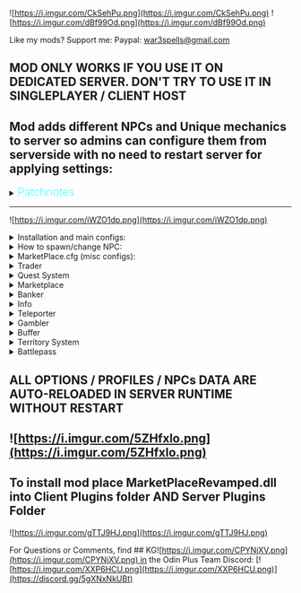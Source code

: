 ![https://i.imgur.com/CkSehPu.png](https://i.imgur.com/CkSehPu.png)
![https://i.imgur.com/dBf99Od.png](https://i.imgur.com/dBf99Od.png)

Like my mods? Support me:
Paypal: war3spells@gmail.com 
## MOD ONLY WORKS IF YOU USE IT ON DEDICATED SERVER. DON'T TRY TO USE IT IN SINGLEPLAYER / CLIENT HOST
## Mod adds different NPCs and Unique mechanics to server so admins can configure them from serverside with no need to restart server for applying settings:

<details>
  <summary><b><span style="color:aqua;font-weight:200;font-size:20px">
    Patchnotes
</span></b></summary>

| Version     | Changes                                                                                                                                                                                                                                                                                                                                                                                                                                                                                                                                                                                                                                                                                                                                                                                                                                                                                                                                                                                                                                                                                                                                                               |
|-------------|-----------------------------------------------------------------------------------------------------------------------------------------------------------------------------------------------------------------------------------------------------------------------------------------------------------------------------------------------------------------------------------------------------------------------------------------------------------------------------------------------------------------------------------------------------------------------------------------------------------------------------------------------------------------------------------------------------------------------------------------------------------------------------------------------------------------------------------------------------------------------------------------------------------------------------------------------------------------------------------------------------------------------------------------------------------------------------------------------------------------------------------------------------------------------|
| 7.7.1       | 1) Now skill level as quest REWARD will not give skill levels if skill level is 0 (professions)<br/>2) Now all configs (including discord config, territory config and MAIN config (that also got changed) ) updating in server runtime without restart<br/>3) Changed discord connector config so you can write your own messages using {0] {1} {2} string formatting<br/>4) Fixed some patrol errors<br/>5) NPC that visible on map will be displayed as quest complete icon if its Talk quest target<br/>6) Fixed bug where every player would be an owner of any admin zone<br/>New territory flags<br/>7) NPC's now can move if you set their patrol data (example: X0, Y0, X1, Y1, X2, Y2 and so on)<br/>8) Added new NPC name <icon> tag that allows you to add icon to NPC (exampe: <icon>Hammer</icon>), icon may be in-game monster, item or teleporter icon<br/>9) Added caching of teleporter icons<br/>10) Added /zones command to show zones in world<br/>11) Added F8 client GUI to create/remove/edit zones<br/>12) Added new NPC that's visible on map<br/>13) Added caching of quest descriptions<br/>14) Quests now may have multiple restrictions |
| 7.7.2-7.7.6 | 1) Small bugfixes<br/>2) Fixed npc patrol dropping underground because of no collision check<br/>3) Added isModed = true flag for valheim<br/>4) New territory flags were added: CustomPaint, LimitZoneHeight                                                                                                                                                                                                                                                                                                                                                                                                                                                                                                                                                                                                                                                                                                                                                                                                                                                                                                                                                         | 
| 7.7.7       | 1) Max accepted quest count now controlled by option in serverside<br/>2) Updated accepted quests UI. Added scrollview so you can see a lot of quests now. Also accepted quests UI now expandable in height if you drag its bottom border<br/>3) Fixed visible on map npc icon giving error<br/>4) Fixed patrol npc skyrocket in sky                                                                                                                                                                                                                                                                                                                                                                                                                                                                                                                                                                                                                                                                                                                                                                                                                                  |
| 7.7.8       | 1) Fixed Jewelcrafting incompatibility<br/>2) Added new API methods for my server control bot                                                                                                                                                                                                                                                                                                                                                                                                                                                                                                                                                                                                                                                                                                                                                                                                                                                                                                                                                                                                                                                                         |
| 7.7.9-7.8.2 | 1) Added new mechanic: Battlepass. (Still it test so no guides atm)<br/>2) Fixed marketplace default NPC models being able to go through (model collider issues)<br/>3) Added marketplace comptibility with ANY EIDF (Extended Item Data Framework) mod, such as my Transmogrification, Jewelcrafting, EpicLoot and so on<br/>4) Items in marketplace now have tooltip in right side with item stats and additional mod effects<br/>5) Added new quest Requirement: HasItem. Example: HasItem: Coins, 500<br/>6) Added new territory flags: LimitZoneHeight, CustomPaint<br/>7) Some additional optimizations<br/>8) Quest system improvements in terms of serverside crashes                                                                                                                                                                                                                                                                                                                                                                                                                                                                                         |
| 7.8.3       | 1) Changed marketplace fonts and optimized UI<br/>2) Battlepass fixes<br/>3) Webhooks now having <color> richtext removed                                                                                                                                                                                                                                                                                                                                                                                                                                                                                                                                                                                                                                                                                                                                                                                                                                                                                                                                                                                                                                             |
| 7.8.4       | 1) Added german + portugese languages support<br/>2) HOTFIX for bug that doesn't allow mod to work                                                                                                                                                                                                                                                                                                                                                                                                                                                                                                                                                                                                                                                                                                                                                                                                                                                                                                                                                                                                                                                                    |
| 7.8.5       | 1) Fixed cooking skill bug<br/>2) Fixed marketplace UI sorting by itemname/price/amount/seller text disappear on click                                                                                                                                                                                                                                                                                                                                                                                                                                                                                                                                                                                                                                                                                                                                                                                                                                                                                                                                                                                                                                                |
| 7.8.6       | 1) Added Korean language support<br/>2) Fixed possible EIDF item dupe                                                                                                                                                                                                                                                                                                                                                                                                                                                                                                                                                                                                                                                                                                                                                                                                                                                                                                                                                                                                                                                                                                 |
| 7.8.7       | 1) Now collect and craft quests may also have target level<br/>2) Fixed JC api<br/>3) Added new trader UI buttons: x1, x5, x10, x100                                                                                                                                                                                                                                                                                                                                                                                                                                                                                                                                                                                                                                                                                                                                                                                                                                                                                                                                                                                                                                  |
| 7.8.8       | Fixed Previous Version                                                                                                                                                                                                                                                                                                                                                                                                                                                                                                                                                                                                                                                                                                                                                                                                                                                                                                                                                                                                                                                                                                                                                |
| 7.8.9       | Fixed kill quest sometimes giving double reward                                                                                                                                                                                                                                                                                                                                                                                                                                                                                                                                                                                                                                                                                                                                                                                                                                                                                                                                                                                                                                                                                                                       |
| 7.9.0       | Fixed problem where item with 5 sockets were shown as 4 sockets max                                                                                                                                                                                                                                                                                                                                                                                                                                                                                                                                                                                                                                                                                                                                                                                                                                                                                                                                                                                                                                                                                                   |
| 7.9.1-7.9.2 | 1) Bugfixes<br/>Increase max marketplace pric to 10 mil                                                                                                                                                                                                                                                                                                                                                                                                                                                                                                                                                                                                                                                                                                                                                                                                                                                                                                                                                                                                                                                                                                               |
| 7.9.3       | Fixed new Jewelcrafting mod version problem with marketplace display                                                                                                                                                                                                                                                                                                                                                                                                                                                                                                                                                                                                                                                                                                                                                                                                                                                                                                                                                                                                                                                                                                                                                                     |
</details>





_________________________________
![https://i.imgur.com/iWZO1dp.png](https://i.imgur.com/iWZO1dp.png)

<details><summary>Installation and main configs:</summary>
<p> 

1) Ship plugin to all clients and on your dedicated server
2) After server restart, new folder in BepInEx/config will be created: MarketplaceKG

![](https://i.imgur.com/T4pu03j.png)

Each file / folder description:
1) Battlepass folder - contains battlepass configs for Free / Premium rewards and main battlepass config (battlepass name, exp step)
2) Discord Webhook folder - allows you to configure webhooks for Marketplace notifications (Quest completed, Marketplace item placed, Gambler won)
3) DO NOT TOUCH - this folder only contains encrypted marketplace related data (players messages, players income, marketplace slots and so on). DO NOT TOUCH this folder since you will lose all your marketplace data if you do so. There are none files you can / need to edit
4) MapPinsIcons - folder where you can place small-weight icons for Teleporter NPC. But there is also MarketplaceCachedTeleporterIcons folder in clientside which i recommend you to use, instead of adding icons on serverside
5) PlayerTerritories - folder with json files and .cfg for Player-made territories (Admin territories are inside TerritoryDatabase.cfg)
6) BankerProfiles.cfg - file for configuring banker NPC's
7) BufferDATABASE.cfg - file that contains all your created buffs for Buffer NPC
8) BufferProfiles.cfg - file for configuring Buffer NPC (you can choose which NPC profile has WHICH buffs from database)
9) GamblerProfiles.cfg - file for configuring Gambler NPC
10) LOGS.log - few logs for some marketplace actions (item deposit / withdraw to banker, marketplace item placed, etc)
11) MarketPlace.cfg - main config that contains small config values for various mechanics
12) QuestDATABASE.cfg - file where you have all your written quests
13) QuestProfiles.cfg - file for configuring Quest NPC (you can choose which NPC profile has WHICH quests from database)
14) ServerInfoProfiles.cfg - file for configuring ServerInfo NPC
15) TeleportHubProfiles.cfg - file for configuring Teleporter NPC
16) TerritoryDatabase.cfg - file for configuring territories
17) TraderProfiles.cfg - file for configuring Trader NPC

</p>
</details>

<details><summary>How to spawn/change NPC:</summary>
<p> 

1) Start the game and join your server
2) Use any admin mod to enable DEBUG MODE
3) After enabling debug mode you can open your hammer and "build" NPC you want

There are two types of NPC's: Visible on map and Not Visible on map.

![](https://i.imgur.com/i4hwElW.png)

![](https://i.imgur.com/7A8rr8u.png)

![](https://i.imgur.com/IMQ7hpV.png)

The difference is only that visible on map NPC will have its Pin on map from any distance.

![](https://i.imgur.com/zlm4GR6.png)


After placing NPC in Debug Mode you can start applying few changes to it. You can open 2 menus: Main NPC UI and Fashion Menu.

![](https://i.imgur.com/K6zbBEQ.png)

Main NPC UI:

![](https://i.imgur.com/eSOXkyZ.png)

1) Top buttons - change NPC type (Marketplace, Trader, Info, Teleporter and so on)
2) Change NPC Profile - NPC profile that will hook data from your *NpcType*Profiles.cfg 
3) Override NPC Name - Change NPC name to whatever you want
4) Override NPC Model - Change NPC model to any in-game (even other mod) creature you want
5) Set Patrol Data - You can make npc walk from one spot to another, or even make a full path for it. Example: 300, 200, 305, 200. It will make your NPC walk from 300 x spot to x 305 spot (5 meters), while Z coord is always 200
6) Snap To Ground And Rotate - snaps NPC to ground and rotates it to where you look at
7) Apply - apply changes

P.S: Override NPC Model accepts ANY Character (monster) prefab (Troll, Greydwarf, Hatchling, and so on). But monsters will have their own animator.
If you want to use Overriden NPC with Player animation from fashion menu you can add @humanoid to your prefab name.
Example:
Troll@humanoid, Greydwarf@humanoid, Neck@humanoid.
That will give these creature Player animator so they will be able to use emote_wave animations and so on (crafting animations also)

Let's try it out:

Adding data:

![](https://i.imgur.com/u5L80rk.png)

Result:

![](https://i.imgur.com/kxIKSm6.png)


Now let's see Fasion Menu:
(Keep in mind that most fashion prefabs / equipment will only work on Player or Player_Female models override. Armors and such won't work on monster override models)

![](https://i.imgur.com/rqGj581.png)

1) Left Hand - left hand prefab
2) Right Hand - right hand prefab
3) Helmet Item - helmet prefab
4) Chest Item - chest prefab
5) Legs Item - legs prefab
6) Cape Item
7) Left Back Item - left back prefab
8) Right Back Item - right back prefab
9) Hair Index - hair index (1 2 3 4 5 and so on) 
10) Hair Color (#hex) - hex color for hair color, example: #ffffff
11) Skin Color (#hex) - hex color for skin color, example: #ffffff
12) Model scale - model size (works on any override model)
13) Interact animation - animation when someone interacts with NPC, example: emote_nonono
14) Greeting animation - animation when someone comes close to NPC, example: emote_thumbsup
15) Bye Animation - animation when someone leaves NPC, example: emote_wave
16) Greeting Text - text when someone comes close to NPC, example: Hello!
17) Bye Text - text when someone leaves NPC, example: Bye!
18) Crafting animation index - animation for Player and Player_Female models that turning on crafting state, there are 0 1 2 3 crafting animation states
19) Beard index - same as hair index, but for beard
20) Beard color (#hex) - hex color for beard color, example: #ffffff

Now let's write some random data:

![](https://i.imgur.com/xK0Kywc.png)

Result:

![](https://i.imgur.com/ULo443R.png)

![](https://i.imgur.com/lFzK72V.png)

Now that we learned how to spawn / edit NPC's lets try to configure some of those from serverside



</p>
</details>

<details><summary>MarketPlace.cfg (misc configs):</summary>
<p> 

![](https://i.imgur.com/48FkIqM.png)

1) ItemMarketLimit - limit of slots a player can post in Marketplace
2) BlockedPlayers - SteamID list of players that can't post items in Marketplace
3) VIPplayersList - SteamID list of players that are VIPs (less taxes)
4) MarketTaxes - taxes for Marketplace items (non-VIP users)
5) VIPplayerTaxes - taxes for Marketplace items (VIP users)
6) CanTeleportWithOre - define if players can teleport with ore in Teleporter NPC
7) MarketSellBlockedPrefabs - prefabs that players cannot sell on marketplace
8) FeedbackWebhookLink - Feedback NPC webhook link
9) ServerCurrency - currency to use in Marketplace. If you have your own prefab - analogue of Coins you can write it here
10) BankerIncomeTime - how often (HOURS) banker will give players income
11) BankerIncomeMultiplier - each #BankerIncomeTime (hours) will add income with multiplier. Example: if player has 100 coins in bank and multiplier is 0.1, then each BankerIncomeTime he will have 100 + 100 * 0.1 (110). Then 110 + 110 * 0.1 = 221. And so on
12) BankerVIPIncomeMultiplier - same as upper, but for VIP players
13) MarketSlotExpirationTime - how many hours should pass, so that player marketplace slot will expire (won't be shown in marketplace list anymore)
14) GamblerEnableWinNotifications - enable global chat win notifications when someone wins something in gambler NPC
15) AllowMultipleQuestsScore - if set to true, then if player has 2 quests with same target, upon adding quest score it will be added to BOTH quests instead of just one
16) MaxAcceptedQuests - maximum number of quests that player can have accepted at once
17) BattlepassVIPlist - SteamID list of players that are VIPs in Battlepass
</p>
</details>

<details><summary>Trader</summary>
<p> 
Trader NPC allows you to set items to be exchanged. Item A x number will be exchanged for Item B x number.

To start with let's make our trader profile in TraderProfiles.cfg:

![](https://i.imgur.com/cYxd3gH.png)

The data format is:

ItemA, ItemA quantity, ItemB, ItemB quantity, ItemB level (If needed)

For example i want to make a trader that will trader 100 coins for 1 swordiron level 2, and trade 1 wood for 10 Rubies:

My profile will look like that:

```
[TestTrader]
Coins, 100, SwordIron, 1, 2
Wood, 1, Ruby, 10
```

Adding that to TraderProfiles.cfg

![](https://i.imgur.com/PSpqNPL.png)

(As in any other NPC you are able to add as many profiles as you want so you can have 100 different NPCs trading different items)

Now let's assign profile to our trader NPC:

![](https://i.imgur.com/BjPrHIS.png)

On interact trader UI will open:

![](https://i.imgur.com/WMFaYl4.png)

Because i have wood and coins in my inventory i can actually exchange that. On clicking big green > (arrow) button in middle i will exchange item A on item B.

Also you can add Pets as trader items. Example: Stone, 100, Wolf, 1, 5. Will exchange 100 stone on one pet wolf level 5

Let's add another profile with pets only!

```
[PetsTrader]
Stone, 100, Wolf, 1, 5
Ruby, 25, Boar, 10, 2
```

![](https://i.imgur.com/10OELul.png)

Assigning PetsTrader profile to our NPC will give us this result:

![](https://i.imgur.com/W4YHMKr.png)

Note that wolf level 5 is 4 stars because stars starts from 0 and level starts from 1. Same for Boar

On top right you have x1, x5, x10 , x100 modifier buttons so player can change exchange rate for faster trading. Note that it applies original rate so Coins, 5, Wood, 1 on exchange rate x100 will be 500 coins to 100 wood


</p>
</details>

<details><summary>Quest System</summary>
<p> 

In order to create your own Quests you would need to focus on two file: QuestDATABASE.cfg and QuestProfiles.cfg

![](https://i.imgur.com/4l2Kshv.png)

QuestDATABASE.cfg - a file that contains ALL your created quests. Think about it as a place where all your quests getting their ID there, so later you can add that ID to QuestProfiles NPC

QuestProfiles.cfg - a file that allows you to distribute quests into NPC profiles. You may have 5 NPCs giving SAME quest, as well as 10 NPCs giving different quests

So... Let's create our own first quest! First think you should do is to create a new Quest in QuestDATABASE.cfg.

Here's the quest structure:
```
[QuestID]
QuestType
Name
Description
Quest Target Prefab , Amount, Min Level (min level works only on Kill quest in order to set minimum level or target you need to kill)
QuestRewardType: Item/Skill/Pet: prefab, Amount, Level
In-Game Days Cooldown
QuestRequirementType: Skill/OtherQuest/GlobalKey: Name, MinLevel (only use with Skill requirement)
```

There are 6 types of quests: Kill, Collect, Harvest, Craft, Talk and Build:
```
1) Kill - a quest where the Target is a Character (any creature) prefab. You can set minimum level of target creature to kill
2) Collect - a quest where the Target is an Item prefab. Please note that COLLECT is the only quest type that actually TAKES item from player inventory in order to be finished
3) Harvest - a quest where the Target is a Pickable prefab. Example: Pickable_Carrot, Pickable_Stone and so on. For adding score to this quest you would need to Harvest any of those "farm" prefabs
4) Craft - a quest where the Target is a Item prefab. You can set an item level that should be crafted or leave it 1
5) Talk - a quest where the Target is a full NPC name. After interacting with NPC target quest will autocomplete and rewards will be given
6) Build - a quest where the Target is a Piece prefab. Please note that prefabs that you build for quest target won't return any resources on destroy
```
Quest rewards type:
```
1) Item - a reward where the Target is an ItemDrop prefab. You can set amount and level of given item
2) Skill - a reward where the Target is Skill name. Example Skill: Run, 10. Will give +10 levels of run skill to player who finished a quest
3) Pet - a reward where the Target is a Tameable Creature prefab that will spawn already tamed. You can set amount and level of given pet
```

Quest Requirements Types:
```
1) Skill - example: Skill: Run, 10. Will make so that only if you have skill Run at least 10 levels you can accept this quest
2) OtherQuest - example: OtherQuest: MyQuestID123. Will make so that only if you have completed quest with ID MyQuestID123 you can accept this quest
3) GlobalKey - example: GlobalKey: defeated_gdking. Will make so that quest is only acceptable if yagluth was killed on server
4) EpicMMO_Level - example: EpicMMO_Level: 20. Will make so that quest is only acceptable if player has at least 20 EpicMMO levels (other mod API)
5) HasItem - example: HasItem: SwordIron. Will make so that quest is only acceptable if player has at least 1 SwordIron in inventory
```

Please note that Quest Rewards and Quest Requirements may be multiple in one quest. You can add them as much as you want with | symbol. Example:


```
Item: SwordIron, 1, 5 | Pet: Wolf, 2, 10 | Skill: Run, 2 | Item: Coins, 100
```
^ quest will give 1 Iron Sword level 5, 2 Wolves level 10, +2 levels of Run skill and 100 coins

Same for requirements:
```
OtherQuest: MyQuest123 | HasItem: PickaxeIron | Skill: Run, 10
```
^ quest will be only acceptable if player has completed quest with ID MyQuest123, has at least 1 PickaxeIron in inventory and has at least 10 levels of Run skill

So... Now that we know all of these things lets create our first quest! I will create a quest where player will need to kill 10 wolves and get 100 Coins + Iron Sword level 3 as a reward with no quest requirements (i will leave it to None). I will set quest cooldown to be 10 in-game days (5 hours real time)

My quest looks like that:
```
[MyTestQuest1]
Kill
This is my first quest!
And this is my first quest description!
Wolf, 10
Item: SwordIron, 1, 3 | Item: Coins, 100
10
None
```
Now we can add this data to out QuestDATABASE.cfg file:

![](https://i.imgur.com/ejk2NIl.png)

After that we are able to give this quest to any NPC profile we create in QuestProfiles.cfg

I will create NPC profile named TestQuests and add my quest to it:

![](https://i.imgur.com/rhuUwUh.png)

Now let's assign this profile to our NPC:

![](https://i.imgur.com/ba3gJUh.png)

On iteract with NPC you should get your result!

![](https://i.imgur.com/lleU3rp.png)

![](https://i.imgur.com/c4FHGqG.png)

As you can see I didn't specify the Wolf target level (Wolf, 10). So it will by default be level 0 (0 stars). So killing any Wolf will be acceptable for this quest.

Let's take quest and try it out!

![](https://i.imgur.com/nVKKAud.png)

Note that Kill, Collect, Harvest quests will have a markers about target. You can disable marker in local Marketplace config on client

![](https://i.imgur.com/GQKiXZG.png)

On killing wolf i get score 1/10

![](https://i.imgur.com/RIOapFp.png)

Now let's change our quest a little. I will change Wolf, 10 to Wolf, 10, 2. This will make so that only wolves level 2 or higher (2 stars) will be acceptable for this quest 

![](https://i.imgur.com/hgInMiO.png)

As you can see our quest target in-game changed:

![](https://i.imgur.com/ZjP5S3z.png)

![](https://i.imgur.com/r47i7qA.png)

Only wolf with 2 stars and higher now acceptable as quest target. You can see that by quest marker above wolf's head

After finishing quest you can come to same NPC that gave it to you and click "Complete" button to receive rewards.

![](https://i.imgur.com/5qZiacv.png)

![](https://i.imgur.com/tlMY7jW.png)

If quest cooldown is lower than 5000 days then it will be still visible in Quest UI. Use quest cooldown 10000+ for one-time quests

Some Quick Screenshots with few other quest types:

Database:
![](https://i.imgur.com/IzGyHHV.png)

Profiles:
![](https://i.imgur.com/nJTMq4r.png)

Results:

Markers on Build quest targets
![](https://i.imgur.com/AGJ4bGI.png)

Markers on harvest + collect targets
![](https://i.imgur.com/Rr3SMac.png)


Markers on Talk Targets

![](https://i.imgur.com/Ejrhf5u.png)

Good luck with creating your own quests!
</p>
</details>

<details><summary>Marketplace</summary>
<p> 

The only NPC that doesn't really need anything to be configured. Its working out of box.

![](https://i.imgur.com/Av5NuBe.png)

To sell items click "Sell" tab => choose item you want to sell => choose quantity / price and click "Sell"

![](https://i.imgur.com/Js9QC2r.png)

After clicking "Sell" item should appear in "BUY" tab with all other items. If you're slot owner you can click on it and "Cancel" your sell.

![](https://i.imgur.com/QKmf1Gl.png)

When someone will buy your item you will get currency in "Income: 0 (it will be bigger when you sell)". To redeem your gold just click + button (Income). Currency will be added to your inventory

Marketplace supports all EIDF (Extended Item Data Framework) mods, such as EpicLoot, Jewelcrafting, Professions and such


</p>
</details>

<details><summary>Banker</summary>
<p> 
Banker is an NPC that allows you to deposit / withdraw your items in bank. Also if you set Banker Income and Banker Income Time in Marketplace.cfg then each N hours (Banker Income Time) every player will get % Income to their bank resources.

To create a Banker profile go to BankerProfiles.cfg and add a new profile:

![](https://i.imgur.com/n7TZqfI.png)

I want to make a Banker profile that will accept Coins + Rubies. For that i would need to add profile [profileName] and add acceptable items on each new line

![](https://i.imgur.com/Zt1lTbw.png)

Let's assign Banker profile to our Banker NPC in-game:

![](https://i.imgur.com/dQriWbn.png)

On Interact with NPC you should see this:

![](https://i.imgur.com/KlarEFR.png)

Green number = resource amount in bank account. Bottom text = inventory amount

So if i want to deposit (put) 250 coins into bank i would need to write "250" and press "+" :

![](https://i.imgur.com/f22k5fQ.png)

![](https://i.imgur.com/SFOAvma.png)

As you can see now i have 250 coins in bank that will be kept there forever and getting income if server admin wants to be so

You may have multiple banker NPCs with different slots (resources) to keep your items in. For example you can have 1 banker that will keep your coins and another one that will keep your rubies

Think about banker as a "global" big chest with infinite space :D



</p>
</details>

<details><summary>Info </summary>
<p> 

NPC will read info from ServerInfo.cfg and display that on GUI.
Rich text markers can be applied to text you write
ServerInfo npc uses "default" profile by default. But you can add as many info profiles you want (same as Trader NPC profiles). Example below:

![](https://i.imgur.com/JSZ90if.png)

![](https://i.imgur.com/cwOiOsO.png)

![](https://i.imgur.com/MfZXnVH.png)

To add data you need to create profile with [ProfileName], and then uder it you can write info you need. Later just assign this profile to Info NPC and it will show it.
Non-profiled text will be applied to every new Info NPC with "default" profile.
</p>
</details>

<details><summary>Teleporter</summary>
<p> 

NPC acts as teleport-hub but all in one. Its profile/data controlled by BepInEx/MarketplaceKG/TeleportHubProfiles.cfg

![](https://i.imgur.com/pTjanHG.png)

![](https://i.imgur.com/MpIGCz8.png)

To Add new teleport spots you need to add them new line each with structure: Spot Name, X coord, Y coord, Z coord, Icon name

You can add Icons in BepInEx/config/MarketplaceKG/MapPinsIcons folder

![https://i.imgur.com/yZVRMLF.png](https://i.imgur.com/yZVRMLF.png)

I recommend you to use 32x32 icons. 
Also you can write ItemPrefab name instead of icon in order to use its icon as map pin
When you click Interact on Teleporter NPC with profile you will open map and it will show pins to you. After Left Mouse click on icon you will teleport to XYZ coords of spot.

![https://i.imgur.com/Hoy6Gg1.png](https://i.imgur.com/Hoy6Gg1.png)

XYZ COORDS SHOULD BE INTEGERS VALUE ONLY (5.6 <= WRONG, 5 <= good)

If you want to make teleport not instant but be more like "magic" teleport, then you can add <speed=value> parameter to teleport spot name

Example:

Spawn <speed=10>, 0,30,0

That will make teleport to spawn not instant but more magic-alike with speed of 10 meters / second

</p>
</details>

<details><summary>Gambler</summary>
<p>
Currently no guide. Please use guide inside GamblerProfiles.cfg itself
</p>
</details>

<details><summary>Buffer</summary>
<p> 
Currently no guide. Please use guide inside BufferProfiles.cfg itself
</p>
</details>

<details><summary>Territory System</summary>
<p> 
Currently no guide. Please use guide inside TerritoryDatabase.cfg itself
</p>
</details>

<details><summary>Battlepass</summary>
<p> 
Currently no guide
</p>
</details>

## ALL OPTIONS / PROFILES / NPCs DATA ARE AUTO-RELOADED IN SERVER RUNTIME WITHOUT RESTART

## ![https://i.imgur.com/5ZHfxlo.png](https://i.imgur.com/5ZHfxlo.png)

## To install mod place MarketPlaceRevamped.dll into Client Plugins folder AND Server Plugins Folder


![https://i.imgur.com/gTTJ9HJ.png](https://i.imgur.com/gTTJ9HJ.png)

﻿For Questions or Comments, find ## KG![https://i.imgur.com/CPYNjXV.png](https://i.imgur.com/CPYNjXV.png)﻿ in the Odin Plus Team Discord:
[![https://i.imgur.com/XXP6HCU.png](https://i.imgur.com/XXP6HCU.png)](https://discord.gg/5gXNxNkUBt)